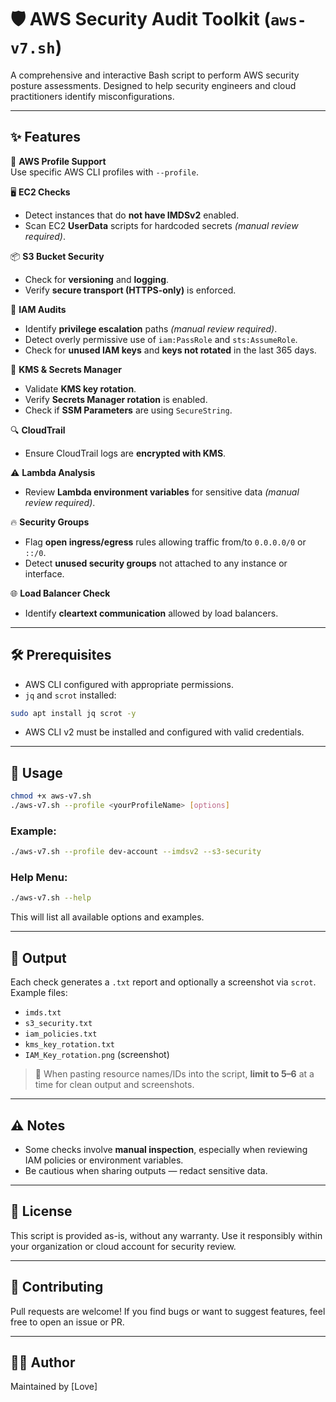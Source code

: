 # 🛡️ AWS Security Audit Toolkit (`aws-v7.sh`)

A comprehensive and interactive Bash script to perform AWS security posture assessments. Designed to help security engineers and cloud practitioners identify misconfigurations.

---

## ✨ Features

🔐 **AWS Profile Support**  
Use specific AWS CLI profiles with `--profile`.

🖥️ **EC2 Checks**  
- Detect instances that do **not have IMDSv2** enabled.  
- Scan EC2 **UserData** scripts for hardcoded secrets *(manual review required)*.

📦 **S3 Bucket Security**  
- Check for **versioning** and **logging**.  
- Verify **secure transport (HTTPS-only)** is enforced.

👤 **IAM Audits**  
- Identify **privilege escalation** paths *(manual review required)*.  
- Detect overly permissive use of `iam:PassRole` and `sts:AssumeRole`.  
- Check for **unused IAM keys** and **keys not rotated** in the last 365 days.

🔑 **KMS & Secrets Manager**  
- Validate **KMS key rotation**.  
- Verify **Secrets Manager rotation** is enabled.  
- Check if **SSM Parameters** are using `SecureString`.

🔍 **CloudTrail**  
- Ensure CloudTrail logs are **encrypted with KMS**.

⚠️ **Lambda Analysis**  
- Review **Lambda environment variables** for sensitive data *(manual review required)*.

🔥 **Security Groups**  
- Flag **open ingress/egress** rules allowing traffic from/to `0.0.0.0/0` or `::/0`.  
- Detect **unused security groups** not attached to any instance or interface.

🌐 **Load Balancer Check**  
- Identify **cleartext communication** allowed by load balancers.

---

## 🛠 Prerequisites
- AWS CLI configured with appropriate permissions.
- `jq` and `scrot` installed:

```bash
sudo apt install jq scrot -y
```

- AWS CLI v2 must be installed and configured with valid credentials.

---

## 🚀 Usage

```bash
chmod +x aws-v7.sh
./aws-v7.sh --profile <yourProfileName> [options]
```

### Example:

```bash
./aws-v7.sh --profile dev-account --imdsv2 --s3-security
```

### Help Menu:

```bash
./aws-v7.sh --help
```

This will list all available options and examples.

---

## 📝 Output

Each check generates a `.txt` report and optionally a screenshot via `scrot`. Example files:

- `imds.txt`
- `s3_security.txt`
- `iam_policies.txt`
- `kms_key_rotation.txt`
- `IAM_Key_rotation.png` (screenshot)

> 🔸 When pasting resource names/IDs into the script, **limit to 5–6** at a time for clean output and screenshots.

---

## ⚠️ Notes

- Some checks involve **manual inspection**, especially when reviewing IAM policies or environment variables.
- Be cautious when sharing outputs — redact sensitive data.

---

## 📜 License

This script is provided as-is, without any warranty. Use it responsibly within your organization or cloud account for security review.

---

## 🙌 Contributing

Pull requests are welcome! If you find bugs or want to suggest features, feel free to open an issue or PR.

---

## 👨‍💻 Author

Maintained by [Love]
